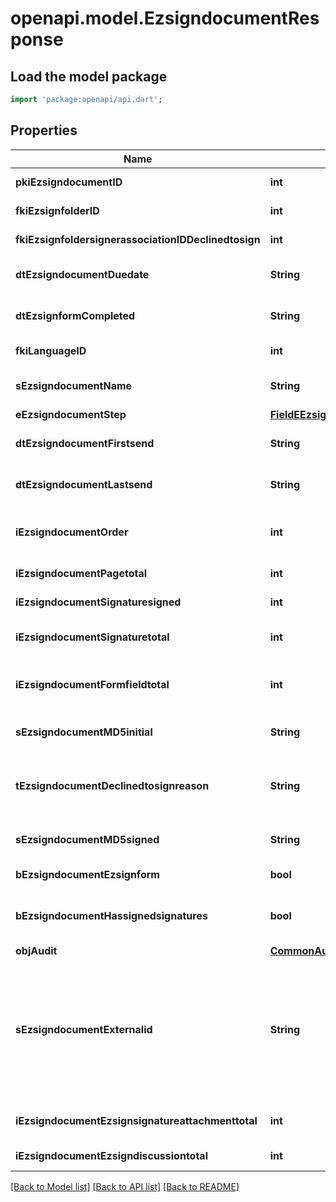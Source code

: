 # openapi.model.EzsigndocumentResponse

## Load the model package
```dart
import 'package:openapi/api.dart';
```

## Properties
Name | Type | Description | Notes
------------ | ------------- | ------------- | -------------
**pkiEzsigndocumentID** | **int** | The unique ID of the Ezsigndocument | 
**fkiEzsignfolderID** | **int** | The unique ID of the Ezsignfolder | 
**fkiEzsignfoldersignerassociationIDDeclinedtosign** | **int** | The unique ID of the Ezsignfoldersignerassociation | [optional] 
**dtEzsigndocumentDuedate** | **String** | The maximum date and time at which the Ezsigndocument can be signed. | 
**dtEzsignformCompleted** | **String** | The date and time at which the Ezsignform has been completed. | [optional] 
**fkiLanguageID** | **int** | The unique ID of the Language.  Valid values:  |Value|Description| |-|-| |1|French| |2|English| | [optional] 
**sEzsigndocumentName** | **String** | The name of the document that will be presented to Ezsignfoldersignerassociations | 
**eEzsigndocumentStep** | [**FieldEEzsigndocumentStep**](FieldEEzsigndocumentStep.md) |  | 
**dtEzsigndocumentFirstsend** | **String** | The date and time when the Ezsigndocument was first sent. | [optional] 
**dtEzsigndocumentLastsend** | **String** | The date and time when the Ezsigndocument was sent the last time. | [optional] 
**iEzsigndocumentOrder** | **int** | The order in which the Ezsigndocument will be presented to the signatory in the Ezsignfolder. | 
**iEzsigndocumentPagetotal** | **int** | The number of pages in the Ezsigndocument. | 
**iEzsigndocumentSignaturesigned** | **int** | The number of signatures that were signed in the document. | 
**iEzsigndocumentSignaturetotal** | **int** | The number of total signatures that were requested in the Ezsigndocument. | 
**iEzsigndocumentFormfieldtotal** | **int** | The number of total Ezsignformfield that were requested in the Ezsigndocument. | 
**sEzsigndocumentMD5initial** | **String** | MD5 Hash of the initial PDF Document before signatures were applied to it. | [optional] 
**tEzsigndocumentDeclinedtosignreason** | **String** | A custom text message that will contain the refusal message if the Ezsigndocument is declined to sign | [optional] 
**sEzsigndocumentMD5signed** | **String** | MD5 Hash of the final PDF Document after all signatures were applied to it. | [optional] 
**bEzsigndocumentEzsignform** | **bool** | If the Ezsigndocument contains an Ezsignform or not | [optional] 
**bEzsigndocumentHassignedsignatures** | **bool** | If the Ezsigndocument contains signed signatures (From internal or external sources) | [optional] 
**objAudit** | [**CommonAudit**](CommonAudit.md) |  | [optional] 
**sEzsigndocumentExternalid** | **String** | This field can be used to store an External ID from the client's system.  Anything can be stored in this field, it will never be evaluated by the eZmax system and will be returned AS-IS.  To store multiple values, consider using a JSON formatted structure, a URL encoded string, a CSV or any other custom format.  | [optional] 
**iEzsigndocumentEzsignsignatureattachmenttotal** | **int** | The number of Ezsigndocumentattachment total | 
**iEzsigndocumentEzsigndiscussiontotal** | **int** | The total number of Ezsigndiscussions | 

[[Back to Model list]](../README.md#documentation-for-models) [[Back to API list]](../README.md#documentation-for-api-endpoints) [[Back to README]](../README.md)


